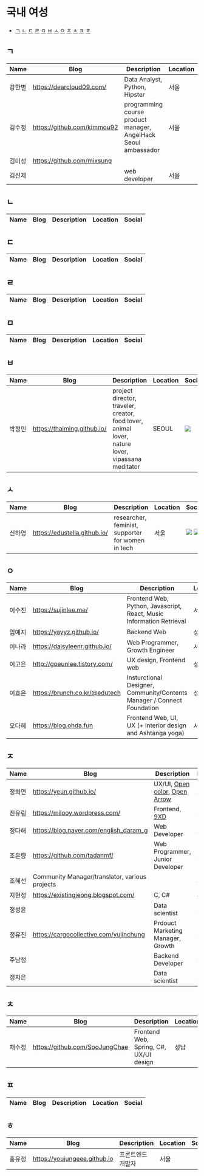 
# 국내 여성

  - [ㄱ](#ᄀ)
    [ㄴ](#ᄂ)
    [ㄷ](#ᄃ)
    [ㄹ](#ᄅ)
    [ㅁ](#ᄆ)
    [ㅂ](#ᄇ)
    [ㅅ](#ᄉ)
    [ㅇ](#ᄋ)
    [ㅈ](#ᄌ)
    [ㅊ](#ᄎ)
    [ㅍ](#ᄑ)
    [ㅎ](#ᄒ)

## ㄱ

| Name | Blog | Description | Location | Social |
|---|---|---|---|---|
| 강한별 | https://dearcloud09.com/ | Data Analyst, Python, Hipster | 서울 |  [![](icons/facebook-icon.png)](https://www.facebook.com/dearcloud09) [![](icons/twitter-icon.png)](https://twitter.com/dearcloud09) [![](icons/linkedin-icon.png)](https://www.linkedin.com/in/cloud09/)|
| 김수정 | https://github.com/kimmou92 | programming course product manager, AngelHack Seoul ambassador | 서울 | [![](icons/facebook-icon.png)](https://www.facebook.com/kimmou92?ref=bookmarks) [![](icons/email-icon.png)](soojung.sue@gmail.com) [![](icons/linkedin-icon.png)](https://www.linkedin.com/in/soojung-sue/) |
| 김미성 | https://github.com/mixsung | |  | |
| 김신제 || web developer | 서울 |[![](icons/facebook-icon.png)](https://www.facebook.com/shinjehere) [![](icons/email-icon.png)](shinjehere@gmail.com) |



## ㄴ

| Name | Blog | Description | Location | Social |
|---|---|---|---|---|


## ㄷ

| Name | Blog | Description | Location | Social |
|---|---|---|---|---|


## ㄹ

| Name | Blog | Description | Location | Social |
|---|---|---|---|---|

## ㅁ

| Name | Blog | Description | Location | Social |
|---|---|---|---|---|


## ㅂ

| Name | Blog | Description | Location | Social |
|---|---|---|---|---|
| 박정민 | https://thaiming.github.io/ | project director, traveler, creator, food lover, animal lover, nature lover, vipassana meditator | SEOUL |  [![](icons/facebook-icon.png)](https://www.facebook.com/worldming) |

## ㅅ

| Name | Blog | Description | Location | Social |
|---|---|---|---|---|
| 신하영 | https://edustella.github.io/ | researcher, feminist, supporter for women in tech | 서울 | [![](icons/facebook-icon.png)](https://www.facebook.com/stella.h.shin) [![](icons/linkedin-icon.png)](https://www.linkedin.com/in/stella-hayoung-shin/)| [![](icons/email-icon.png)](edustella@daum.net) |



## ㅇ

| Name | Blog | Description | Location | Social |
|---|---|---|---|---|
| 이수진 | https://sujinlee.me/ | Frontend Web, Python, Javascript, React, Music Information Retrieval | 서울 |  [![](icons/facebook-icon.png)](https://www.facebook.com/sujinlee.me) [![](icons/twitter-icon.png)](https://twitter.com/sujinleeme) [![](icons/linkedin-icon.png)](https://www.linkedin.com/in/leesujin/)|
| 임예지 | https://yayyz.github.io/ | Backend Web | 성남 | |
| 이나라 | https://daisyleenr.github.io/ | Web Programmer, Growth Engineer | 서울 | [![](icons/facebook-icon.png)](https://www.facebook.com/daisyleenr) [![](icons/github-icon.png)](https://github.io/daisyleenr) [![](icons/email-icon.png)](daisyleenr@gmail.com) |
| 이고은 | http://goeunlee.tistory.com/ | UX design, Frontend web | 성남 | [![](icons/linkedin-icon.png)](https://www.linkedin.com/in/goeun-lee-56a523159/) [![](icons/email-icon.png)](hi.goeun.lee@gmail.com) |
| 이효은 | https://brunch.co.kr/@edutech |Insturctional Designer, Community/Contents Manager / Connect Foundation | 성남 |[![](icons/facebook-icon.png)](https://www.facebook.com/annah.lee1) [![](icons/github-icon.png)](https://github.io/hyoeunlee) [![](icons/email-icon.png)](annalee102@gmail.com) |
| 오다혜 | https://blog.ohda.fun | Frontend Web, UI, UX (+ Interior design and Ashtanga yoga) | 서울 |[![](icons/facebook-icon.png)](https://www.facebook.com/ohdayoda) [![](icons/github-icon.png)](https://github.io/yogicat) [![](icons/email-icon.png)](dahe.oh@gmail.com) |



## ㅈ

| Name | Blog | Description | Location | Social |
|---|---|---|---|---|
| 정희연 | https://yeun.github.io/ | UX/UI, [Open color](https://yeun.github.io/open-color/), [Open Arrow](https://yeun.github.io/open-arrow/) | 서울 | |
| 진유림 | https://milooy.wordpress.com/ | Frontend, [9XD](http://9xd.github.io/)| 서울 | |
| 정다해 | https://blog.naver.com/english_daram_g | Web Developer | 서울 | |
| 조은량 | https://github.com/tadanmf/ | Web Programmer, Junior Developer | 서울 | [![](icons/facebook-icon.png)](https://www.facebook.com/tadanmf) [![](icons/email-icon.png)](tadanmf@gmail.com) [![](icons/linkedin-icon.png)](https://www.linkedin.com/in/tamiii/) |
| 조혜선 | Community Manager/translator, various projects | | 서울 |  [![](icons/facebook-icon.png)](https://www.facebook.com/babygirl13xx) [![](icons/linkedin-icon.png)](https://kr.linkedin.com/in/veronique-cho-a7216857)|
| 지현정 | https://existingjeong.blogspot.com/ | C, C# | 부산 | |
| 정성윤 |  | Data scientist | 서울 | [![](icons/email-icon.png)](seongyoon.me@gmail.com) |
| 정유진 | https://cargocollective.com/yujinchung | Prdouct Marketing Manager, Growth | 서울 |  [![](icons/facebook-icon.png)](https://www.facebook.com/chung.yujin) [![](icons/twitter-icon.png)](https://twitter.com/socialtechnica) [![](icons/linkedin-icon.png)](https://www.linkedin.com/in/chungyujin/)|
| 주남정 | | Backend Developer | 서울 ||
| 정지은 |  | Data scientist | 서울 | [![](icons/email-icon.png)](bluence@gmail.com) |
## ㅊ

| Name | Blog | Description | Location | Social |
|---|---|---|---|---|
| 채수정 | https://github.com/SooJungChae | Frontend Web, Spring, C#, UX/UI design | 성남 | [![](icons/facebook-icon.png)](https://www.facebook.com/soojung.chae.3) [![](icons/naver-blog-icon.png)](https://blog.naver.com/naan_ace)|

## ㅍ

| Name | Blog | Description | Location | Social |
|---|---|---|---|---|

## ㅎ

| Name | Blog | Description | Location | Social |
|---|---|---|---|---|
| 홍유정 | https://youjungeee.github.io | 프론트엔드 개발자 | 서울 | |
